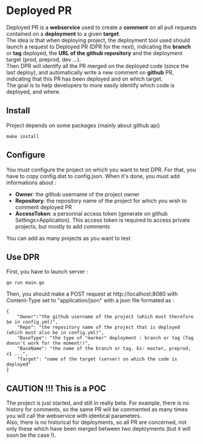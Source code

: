 # Deployed PR

Deployed PR is a **webservice** used to create a **comment** on all pull requests contained on a **deployment** to a given **target**.    
The idea is that when deploying project, the deployment tool used should launch a request to Deployed PR (DPR for the next), indicating the **branch** or **tag** deployed, the **URL of the github repository** and the deployment target (prod, preprod, dev …).    
Then DPR will identify all the PR merged on the deployed code (since the last deploy), and automatically write a new comment on **github** PR, indicating that this PR has been deployed and on which target.    
The goal is to help developers to more easily identify which code is deployed, and where.    

## Install

Project depends on some packages (mainly about github api)

    make install

## Configure

You must configure the project on which you want to test DPR. For that, you have to copy config.dist to config.json. When it's done, you must add informations about :

* **Owner**: the github username of the project owner
* **Repository**:   the repository name of the project for which you wish to comment deployed PR 
* **AccessToken**:  a personnal access token (generate on github Settings>Application). This access token is required to access private projects, but mostly to add comments

You can add as many projects as you want to test

## Use DPR

First, you have to launch server :

    go run main.go

Then, you should make a POST request at http://localhost:8080 with Content-Type set to "application/json" with a json file formated as :

    {
        "Owner":"the github username of the project (which must therefore be in config.yml)", 
        "Repo": "the repository name of the project that is deployed (which must also be in config.yml)", 
        "BaseType": "the type of "marker" deployment : branch or tag (Tag doesn't work for the moment!)", 
        "BaseName": "the name of the branch or tag. Ex: master, preprod, v1 ...", 
        "Target": "name of the target (server) on which the code is deployed"
    }

## CAUTION !!! This is a POC
The project is just started, and still in really beta. For example, there is no history for comments, so the same PR will be commented as many times you will call the webservice with identical parameters.     
Also, there is no historical for deployments, so all PR are concerned, not only these which have been merged between two deployments (but it will soon be the case !).
